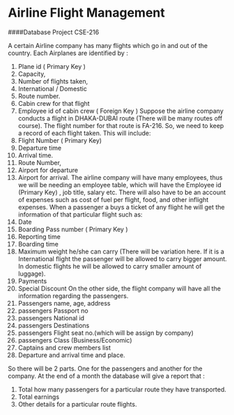 # Airline Flight Management 
####Database Project CSE-216

A certain Airline company has many flights which go in and out of the country. Each Airplanes are identified by :
1.	Plane id ( Primary Key )
2.	Capacity, 
3.	Number of flights taken,
4.	International / Domestic
5.	Route number.
6.	Cabin crew for that flight
7.	Employee id of cabin crew ( Foreign Key )
Suppose the airline company conducts a flight in  DHAKA-DUBAI route (There will be many routes off course). The flight number for that route is FA-216. So, we need to keep a record of each flight taken. This will include:
1.	Flight Number ( Primary Key)
2.	Departure time
3.	Arrival time.
4.	Route Number,
5.	Airport for departure
6.	Airport for arrival.
The airline company will have many employees, thus we will be needing an employee table, which will have the Employee id (Primary Key) , job title, salary etc. There will also have to be an account of expenses such as cost of fuel per flight, food, and other inflight expenses.
When a passenger a buys a ticket of any flight he will get the information of that particular flight such as:
1.	Date 
2.	Boarding Pass number ( Primary Key )
3.	Reporting time
4.	Boarding time
5.	Maximum weight he/she can carry  (There will be variation here. If it is a International flight the passenger will be allowed to carry bigger amount. In domestic flights he will be allowed to carry smaller amount of luggage).
6.	Payments
7.	Special Discount
On the other side, the flight company will have all the information regarding the passengers.
1.	Passengers name, age, address
2.	passengers Passport no
3.	passengers National id
4.	passengers Destinations
5.	 passengers Flight seat no.(which will be assign by company)
6.	 passengers Class (Business/Economic)
7.	Captains and crew members list
8.	Departure and arrival time and place.

So there will be 2 parts. One for the passengers and another for the company. At the end of a month the database will give a report that :
1. Total how many passengers for a particular route they have transported.
2. Total earnings 
3. Other details for a particular route flights.

